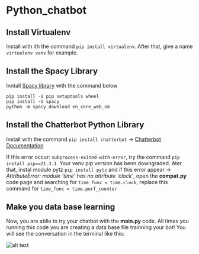 # Python_chatbot

## Install Virtualenv 
Install with ith the command `pip install virtualenv`. After that, give a name `virtualenv venv` for example.

## Install the Spacy Library
Inntall [Spacy library](https://spacy.io/usage) with the command below

```
pip install -U pip setuptools wheel
pip install -U spacy
python -m spacy download en_core_web_sm
```
## Install the Chatterbot Python Library 
Install with the command `pip install chatterbot` -> [Chatterbot Documentation](https://pypi.org/project/ChatterBot/)

If this error occur: `subprocess-exited-with-error`, try the command `pip install pip==21.3.1`. Your venv pip version has benn downgraded.
Ater that, instal module pytz `pip install pytz` and if this error appear -> *AttributeError: module 'time' has no attribute 'clock'*, open the **compat.py** code page and searching for `time_func = time.clock`, replace this command for `time_func = time.perf_counter`

## Make you data base learning
Now, you are ablle to try your chatbot with the **main.py** code. All times you running this code you are creating a data base file trainning your bot! You will see the conversation in the terminal like this:

![alt text][image]

[image]: https://user-images.githubusercontent.com/74323079/197012173-bb917e7f-43ff-41b5-9378-c625273652a5.png "Prompt Image"







